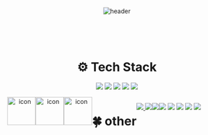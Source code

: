 ### 
<div align="center">
  

![header](https://capsule-render.vercel.app/api?type=Venom&color=FFE4E1&height=150&section=header&text=🌼ae_Ong🌼&fontColor=8e7cc3&fontSize=50&animation=fadeIn&fontAlignY=55)


  <br/><br/><br/>
### <h1>⚙️ Tech Stack </h1>
<img src="https://img.shields.io/badge/Github-black?style=flat-square&logo=github&logoColor=#9B9B9B"/> <img src="https://img.shields.io/badge/Spring Boot-green?style=flat-square&logo=Springboot&logoColor=CC6699"/> <img src="https://img.shields.io/badge/JAVA-yellow?style=flat-square&logo=IntelliJidea&logoColor=000000"/> <img src="https://img.shields.io/badge/MySQL-blue?style=flat-square&logo=MariaDB&logoColor=000000"/> <img src="https://img.shields.io/badge/Gradle-gray?style=flat-square&logo=gradle&logoColor=#24A47F"/> 
<br/>
<div style="display: flex; align-items: flex-start;">
<img src="https://techstack-generator.vercel.app/github-icon.svg" alt="icon" width="65" height="65" />
<img src="https://techstack-generator.vercel.app/java-icon.svg" alt="icon" width="65" height="65" />
<img src="https://techstack-generator.vercel.app/mysql-icon.svg" alt="icon" width="65" height="65" />
<br/><br/>
  
### <h1>🍀 other</h1>
<a href="https://liuxueshenghuo.tistory.com/" target="_blank"><img src="https://img.shields.io/badge/TISTORY-ff5500?styleflat-square&logo=tistory&logoColor=ffffff"/>
<a href="https://www.notion.so/JAVA-8633fd35cbd84127bae1c229a1f5d014?pvs=4" target="_blank"><img src="https://img.shields.io/badge/NOTION-black?styleflat-square&logo=Notion&logoColor=white"/>
</a>

<br/><br/><br/>

<a href="https://github.com/yangaeyoung"><img src="https://hits.seeyoufarm.com/api/count/incr/badge.svg?url=https%3A%2F%2Fgithub.com%2Fsoyeon207&count_bg=%23000000&title_bg=%23000000&icon=github.svg&icon_color=%23E7E7E7&title=GitHub&edge_flat=false)"/></a> 
<br/><br/><br/>
<!--[![Top Langs](https://github-readme-stats.vercel.app/api/top-langs/?username=yangaeyoung&layout=compact)](https://github.com/yangaeyoung) -->




![](http://github-profile-summary-cards.vercel.app/api/cards/profile-details?username=yangaeyoung&theme=graywhite)
![](http://github-profile-summary-cards.vercel.app/api/cards/repos-per-language?username=yangaeyoung&theme=graywhite)
![](http://github-profile-summary-cards.vercel.app/api/cards/most-commit-language?username=yangaeyoung&theme=graywhite)
![](http://github-profile-summary-cards.vercel.app/api/cards/stats?username=yangaeyoung&theme=graywhite)
![](http://github-profile-summary-cards.vercel.app/api/cards/productive-time?username=yangaeyoung&theme=graywhite&utcOffset=8)

</div>





<!--
**yangaeyoung/yangaeyoung** is a ✨ _special_ ✨ repository because its `README.md` (this file) appears on your GitHub profile.

Here are some ideas to get you started:

- 🔭 I’m currently working on ...
- 🌱 I’m currently learning ...
- 👯 I’m looking to collaborate on ...
- 🤔 I’m looking for help with ...
- 💬 Ask me about ...
- 📫 How to reach me: ...
- 😄 Pronouns: ...
- ⚡ Fun fact: ...
-->
